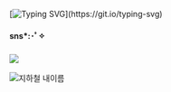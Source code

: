 [![Typing SVG](https://readme-typing-svg.herokuapp.com?color=FF3399&size=20&multiline=true&width=600&height=30&lines=Hello+I'm+SinHeung!)](https://git.io/typing-svg)
#### sns*:･ﾟ✧
### <a href="https://www.instagram.com/hlneung/"><img src="https://img.shields.io/badge/Instagram-E4405F?style=flat-square&logo=Instagram&logoColor=white&link=https://www.instagram.com/hlneung/"/></a>
 <p align="center">

![지하철 내이름](https://user-images.githubusercontent.com/80873447/168861634-f146df8b-24ad-4a6d-a3dc-b8e258732025.png)
</p>
